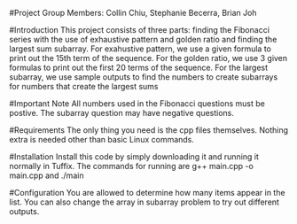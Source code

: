 #Project Group Members: Collin Chiu, Stephanie Becerra, Brian Joh

#Introduction 
This project consists of three parts: finding the Fibonacci series with the use of exhaustive pattern and golden ratio and finding the largest sum subarray. For exahustive pattern, we use a given formula to print out the 15th term of the sequence. For the golden ratio, we use 3 given formulas to print out the first 20 terms of the sequence. For the largest subarray, we use sample outputs to find the numbers to create subarrays for numbers that create the largest sums

#Important Note 
All numbers used in the Fibonacci questions must be postive. The subarray question may have negative questions.

#Requirements 
The only thing you need is the cpp files themselves. Nothing extra is needed other than basic Linux commands.

#Installation 
Install this code by simply downloading it and running it normally in Tuffix. The commands for running are g++ main.cpp -o main.cpp and ./main

#Configuration 
You are allowed to determine how many items appear in the list. You can also change the array in subarray problem to try out different outputs.
